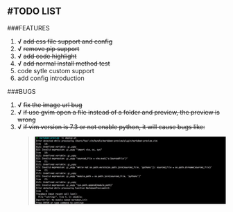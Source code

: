 #TODO LIST
---
###FEATURES
1. **√** ~~add css file support and config~~
2. **√** ~~remove pip support~~
3. **√** ~~add code highlight~~
4. **√** ~~add normal install method test~~
5. code sytle custom support
6. add config introduction


###BUGS
1. **√** ~~fix the image url bug~~
2. **√** ~~if use gvim open a file instead of a folder and preview, the preview is wrong~~
3. **√** ~~if vim version is 7.3 or not enable python, it will cause bugs like:~~
    > ![bug](./images/bug-1.jpg)
